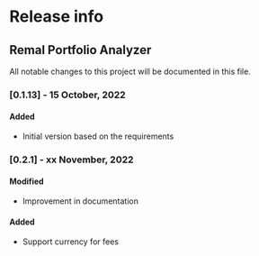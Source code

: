 # Release info
## Remal Portfolio Analyzer

All notable changes to this project will be documented in this file.

### [0.1.13] - 15 October, 2022
#### Added
- Initial version based on the requirements

### [0.2.1] - xx November, 2022
#### Modified
- Improvement in documentation
#### Added
- Support currency for fees
